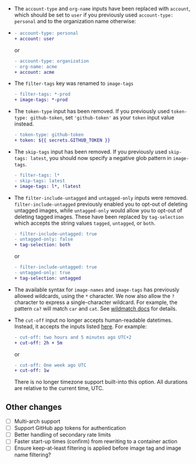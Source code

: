 - The `account-type` and `org-name` inputs have been replaced with `account`, which should be set to `user` if you previously used `account-type: personal` and to the organization name otherwise:

-   ```diff
    - account-type: personal
    + account: user
    ```

    or

    ```diff
    - account-type: organization
    - org-name: acme
    + account: acme
    ```

- The `filter-tags` key was renamed to `image-tags`

    ```diff
    - filter-tags: *-prod
    + image-tags: *-prod
    ```

- The `token-type` input has been removed. If you previously used `token-type: github-token`, set `'github-token'` as your `token` input value instead.

    ```diff
    - token-type: github-token
    + token: ${{ secrets.GITHUB_TOKEN }}
    ```

- The `skip-tags` input has been removed. If you previously used `skip-tags: latest`, you should now specify a negative glob pattern in `image-tags`.

    ```diff
    - filter-tags: l*
    - skip-tags: latest
    + image-tags: l*, !latest
    ```

- The `filter-include-untagged` and `untagged-only` inputs were removed. `filter-include-untagged` previously enabled you to opt-out of deleting untagged images, while `untagged-only` would allow you to opt-out of deleting tagged images. These have been replaced by `tag-selection` which accepts the string values `tagged`, `untagged`, or `both`.

    ```diff
    - filter-include-untagged: true
    - untagged-only: false
    + tag-selection: both
    ```

    or

    ```diff
    - filter-include-untagged: true
    - untagged-only: true
    + tag-selection: untagged
    ```

- The available syntax for `image-names` and `image-tags` has previously allowed wildcards, using the `*` character. We now also allow the `?` character to express a single-character wildcard. For example, the pattern `ca?` will match `car` and  `cat`. See [wildmatch docs](https://github.com/becheran/wildmatch) for details.

- The `cut-off` input no longer accepts human-readable datetimes. Instead, it accepts the inputs listed [here](https://crates.io/crates/duration-str). For example:

    ```diff
    - cut-off: two hours and 5 minutes ago UTC+2
    + cut-off: 2h + 5m
    ```

    or

    ```diff
    - cut-off: One week ago UTC
    + cut-off: 1w
    ```

  There is no longer timezone support built-into this option. All durations are relative to the current time, UTC.



## Other changes

- [ ] Multi-arch support
- [ ] Support GitHub app tokens for authentication
- [ ] Better handling of secondary rate limits
- [ ] Faster start-up times (confirm) from rewriting to a container action
- [ ] Ensure keep-at-least filtering is applied before image tag and image name filtering?
